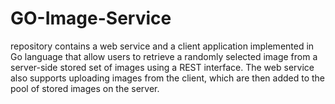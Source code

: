 # GO-Image-Service
repository contains a web service and a client application implemented in Go language that allow users to retrieve a randomly selected image from a server-side stored set of images using a REST interface. The web service also supports uploading images from the client, which are then added to the pool of stored images on the server.
